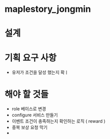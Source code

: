 # maplestory_jongmin

# 설계

# 기획 요구 사항

- 유저가 조건을 달성 했는지 확ㅣ

# 해야 할 것들

- role 베이스로 변경
- configure 서비스 만들기
- 이벤트 조건이 충족하는지 확인하는 로직 ( reward )
- 중복 보상 요청 막기
-
